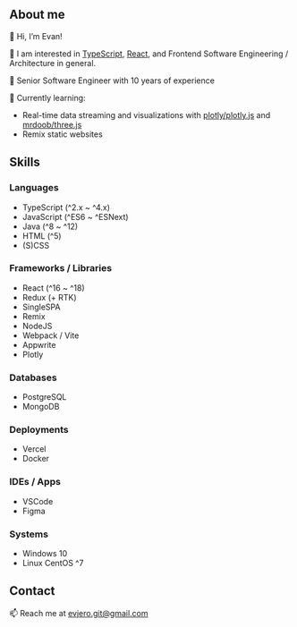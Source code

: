 ## About me

👋 Hi, I’m Evan!

👀 I am interested in [TypeScript](typescriptlang.org/), [React](https://reactjs.org/), and Frontend Software Engineering / Architecture in general.

🏅 Senior Software Engineer with 10 years of experience

🌱 Currently learning:
- Real-time data streaming and visualizations with [plotly/plotly.js](https://github.com/plotly/plotly.js) and [mrdoob/three.js](https://github.com/mrdoob/three.js/)
- Remix static websites

## Skills

### Languages
- TypeScript (^2.x ~ ^4.x)
- JavaScript (^ES6 ~ ^ESNext)
- Java (^8 ~ ^12)
- HTML (^5)
- (S)CSS
### Frameworks / Libraries
- React (^16 ~ ^18)
- Redux (+ RTK)
- SingleSPA
- Remix
- NodeJS
- Webpack / Vite
- Appwrite
- Plotly
### Databases
- PostgreSQL
- MongoDB
### Deployments
- Vercel
- Docker
### IDEs / Apps
- VSCode
- Figma
### Systems
- Windows 10
- Linux CentOS ^7

## Contact

📫 Reach me at [evjero.git@gmail.com](mailto:evjero.git@gmail.com)

<!---
evjero/evjero is a ✨ special ✨ repository because its `README.md` (this file) appears on your GitHub profile.
You can click the Preview link to take a look at your changes.
--->
